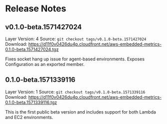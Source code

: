 # Release Notes

## v0.1.0-beta.1571427024

Layer Version: 4
Source: `git checkout tags/v0.1.0-beta.1571427024`
Download: https://d11f0v0426du4p.cloudfront.net/aws-embedded-metrics-0.1.0-beta.1571427024.tgz

Fixes socket hang up issue for agent-based environments. Exposes Configuration as an exported member.

## 0.1.0-beta.1571339116

Layer Version: 1
Source: `git checkout tags/v0.1.0-beta.1571339116`
Download: https://d11f0v0426du4p.cloudfront.net/aws-embedded-metrics-0.1.0-beta.1571339116.tgz

This is the first public beta version and includes support for both Lambda and EC2 environments.